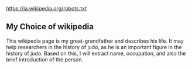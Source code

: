 https://ja.wikipedia.org/robots.txt

## My Choice of wikipedia 
This wikipedia page is my great-grandfather and describes his life. It may help researchers in the history of judo, as he is an important figure in the history of judo. Based on this, I will extract name, occupation, and also the brief introduction of the person.